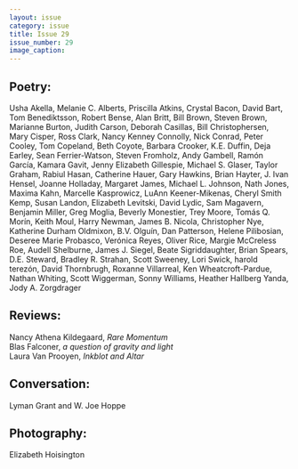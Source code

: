 ```yaml
---
layout: issue
category: issue
title: Issue 29
issue_number: 29
image_caption: 
---
```


## Poetry:

Usha Akella, Melanie C. Alberts, Priscilla Atkins, Crystal Bacon, David Bart, Tom Benediktsson, Robert Bense, Alan Britt, Bill Brown, Steven Brown, Marianne Burton, Judith Carson, Deborah Casillas, Bill Christophersen, Mary Cisper, Ross Clark, Nancy Kenney Connolly, Nick Conrad, Peter Cooley, Tom Copeland, Beth Coyote, Barbara Crooker, K.E. Duffin, Deja Earley, Sean Ferrier-Watson, Steven Fromholz, Andy Gambell, Ramón García, Kamara Gavit, Jenny Elizabeth Gillespie, Michael S. Glaser, Taylor Graham, Rabiul Hasan, Catherine Hauer, Gary Hawkins, Brian Hayter, J. Ivan Hensel, Joanne Holladay, Margaret James, Michael L. Johnson, Nath Jones, Maxima Kahn, Marcelle Kasprowicz, LuAnn Keener-Mikenas, Cheryl Smith Kemp, Susan Landon, Elizabeth Levitski, David Lydic, Sam Magavern, Benjamin Miller, Greg Moglia, Beverly Monestier, Trey Moore, Tomás Q. Morín, Keith Moul, Harry Newman, James B. Nicola, Christopher Nye, Katherine Durham Oldmixon, B.V. Olguín, Dan Patterson, Helene Pilibosian, Deseree Marie Probasco, Verónica Reyes, Oliver Rice, Margie McCreless Roe, Audell Shelburne, James J. Siegel, Beate Sigriddaughter, Brian Spears, D.E. Steward, Bradley R. Strahan, Scott Sweeney, Lori Swick, harold terezón, David Thornbrugh, Roxanne Villarreal, Ken Wheatcroft-Pardue, Nathan Whiting, Scott Wiggerman, Sonny Williams, Heather Hallberg Yanda, Jody A. Zorgdrager  

## Reviews:

Nancy Athena Kildegaard, *Rare Momentum*  
Blas Falconer, *a question of gravity and light*  
Laura Van Prooyen, *Inkblot and Altar*    

## Conversation:

Lyman Grant and W. Joe Hoppe

## Photography:

Elizabeth Hoisington  
